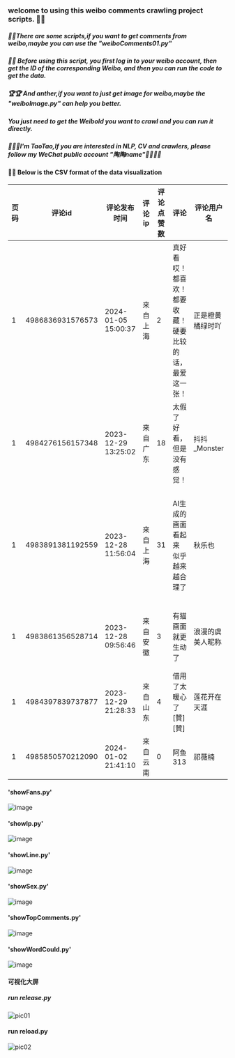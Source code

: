###  welcome to using this weibo comments crawling project scripts. 🚩🚩

##### 📢📢There are some scripts,if you want to get comments from weibo,maybe you can use the "weiboComments01.py"
##### 🔔🔔 Before using this script, you first log in to your weibo account, then get the ID of the corresponding Weibo, and then you can run the code to get the data.

##### 🏆🏆 And anther,if you want to just get image for weibo,maybe the "weiboImage.py" can help you better.
##### You just need to get the WeiboId you want to crawl and you can run it directly.


##### 🎯🎯🎯I'm TaoTao,If you are interested in NLP, CV and crawlers, please follow my WeChat public account "陶陶name"🎨🎨🎨🎨


#### 🔔🔔 Below is the CSV format of the data visualization
| 页码 | 评论id             | 评论发布时间         | 评论ip    | 评论点赞数 | 评论                                       | 评论用户名             | 评论用户简介                  | 用户Id     | 关注人数 | 粉丝数 | 性别 |
|------|----------------------|----------------------|------------|------------|--------------------------------------------|------------------------|-------------------------------|------------|----------|--------|------|
| 1    | 4986836931576573     | 2024-01-05 15:00:37 | 来自上海    | 2          | 真好看哎！都喜欢！都要收藏！硬要比较的话，最爱这一张！ | 正是橙黄橘绿时吖      | 我的地盘我做主               | 7501341222 | 970      | 91     | 女   |
| 1    | 4984276156157348     | 2023-12-29 13:25:02 | 来自广东    | 18         | 太假了 好看，但是没有感觉！                | 抖抖_Monster          | 努力变得更好，给代老师撑腰！💚  | 7777289153 | 61       | 14     | 女   |
| 1    | 4983891381192559     | 2023-12-28 11:56:04 | 来自上海    | 31         | AI生成的画面看起来 似乎 越来越合理了       | 秋乐也                 | 绘画。版画学习者。平时画画漫画、插画。 | 6124316867 | 403      | 41     | 男   |
| 1    | 4983861356528714     | 2023-12-28 09:56:46 | 来自安徽    | 3          | 有猫画面就更生动了                           | 浪漫的虞美人昵称      | 心有猛虎，细嗅蔷薇。🎏            | 3306381655 | 442      | 200    | 女   |
| 1    | 4984397839737877     | 2023-12-29 21:28:33 | 来自山东    | 4          | 借用了太暖心了[贊][贊]                      | 莲花开在天涯          | 久了就忘了期待……隔着天涯        | 2202765655 | 361      | 4132   | 男   |
| 1    | 4985850570212090     | 2024-01-02 21:41:10 | 来自云南    | 0          | 阿鱼313                                    | 祁薇楠                 | 助攻第一名                    | 6034508799 | 1845     | 138    | 女   |

#### 'showFans.py'
![image](https://github.com/huzixuan1/weiboSpider/assets/45528733/709f839b-3249-41b4-b686-beb6c743dafc)

#### 'showIp.py'
![image](https://github.com/huzixuan1/weiboSpider/assets/45528733/fdcdfa30-27e6-4f6f-a7ec-13fd6cc33222)

#### 'showLine.py'
![image](https://github.com/huzixuan1/weiboSpider/assets/45528733/8370fee4-37b2-4d1b-b9d6-008c9da767d4)

#### 'showSex.py'
![image](https://github.com/huzixuan1/weiboSpider/assets/45528733/a901cdcf-a4c9-4aa4-8828-053e1dd1e4e0)

#### 'showTopComments.py'
![image](https://github.com/huzixuan1/weiboSpider/assets/45528733/9d89b7c8-16ad-4c87-a3b5-fac938010f88)


#### 'showWordCould.py'
![image](https://github.com/huzixuan1/weiboSpider/assets/45528733/2ea9861b-212e-4a4a-ad58-7e13d4aac2b6)


#### 可视化大屏
##### run release.py
![pic01](https://github.com/huzixuan1/weiboSpider/assets/45528733/52369856-5e25-4cc0-9e77-46a3db62b028)

#### run reload.py
![pic02](https://github.com/huzixuan1/weiboSpider/assets/45528733/618b19ba-0da9-4a15-9c66-434e01645ab7)



